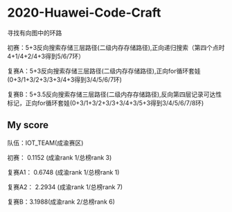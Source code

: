 # 2020-Huawei-Code-Craft

寻找有向图中的环路

初赛：5+3反向搜索存储三层路径(二级内存存储路径),正向递归搜索（第四个点时4+1/4+2/4+3得到5/6/7环）

复赛A：5+3反向搜索存储三层路径(二级内存存储路径),正向for循环套娃(0+3/1+3/2+3/3+3/4+3得到3/4/5/6/7环)

复赛B：5+3.5反向搜索存储三层路径(二级内存存储路径),反向第四层记录可达性标记，正向for循环套娃(0+3/1+3/2+3/3+3/4+3/5+3得到3/4/5/6/7/8环)

## My score

队伍：IOT_TEAM(成渝赛区)

初赛： 0.1152 (成渝rank 1/总榜rank 3)

复赛A1： 0.6748 (成渝rank 1/总榜rank 1)

复赛A2： 2.2934 (成渝rank 1/总榜rank 7)

复赛B：3.1988(成渝rank 2/总榜rank 6)
